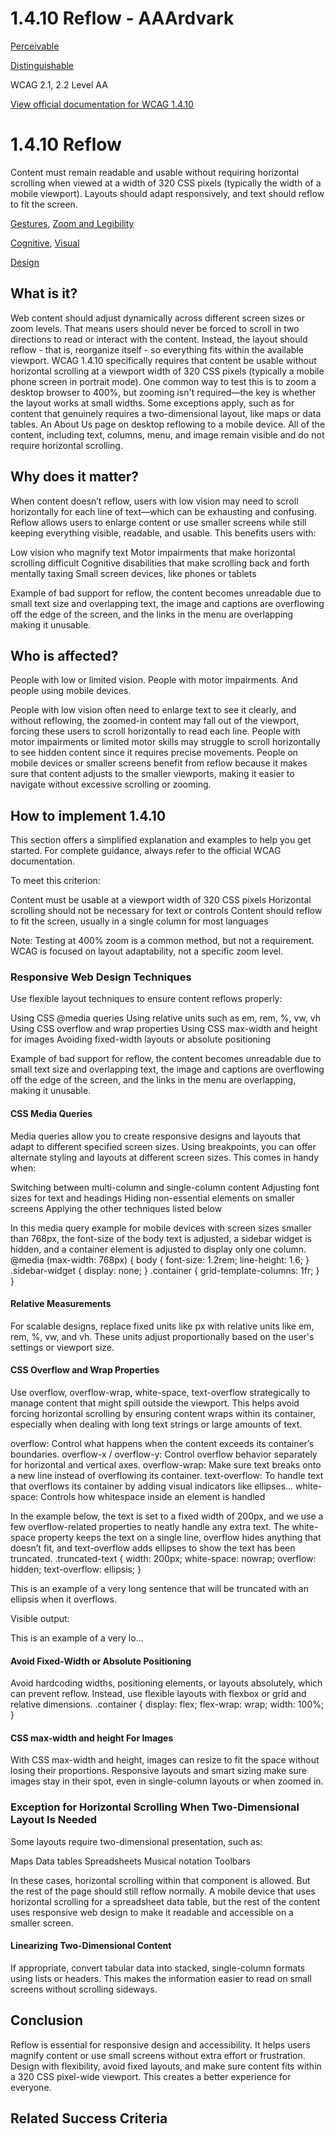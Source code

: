 # 1.4.10 Reflow - AAArdvark

[Perceivable](https://aaardvarkaccessibility.com/wcag-principle/perceivable/)

[Distinguishable](https://aaardvarkaccessibility.com/wcag-guideline/distinguishable/)

WCAG 2.1, 2.2
Level AA

[View official documentation for WCAG 1.4.10](https://www.w3.org/WAI/WCAG22/Understanding/reflow.html)

# 1.4.10 Reflow

Content must remain readable and usable without requiring horizontal scrolling when viewed at a width of 320 CSS pixels (typically the width of a mobile viewport). Layouts should adapt responsively, and text should reflow to fit the screen.

[Gestures](https://aaardvarkaccessibility.com/wcag-theme/gestures/), [Zoom and Legibility](https://aaardvarkaccessibility.com/wcag-theme/zoom-and-legibility/) 

 

[Cognitive](https://aaardvarkaccessibility.com/wcag-disability/cognitive/), [Visual](https://aaardvarkaccessibility.com/wcag-disability/visual/) 

 

[Design](https://aaardvarkaccessibility.com/wcag-responsibility/design/) 

## What is it?

Web content should adjust dynamically across different screen sizes or zoom levels. That means users should never be forced to scroll in two directions to read or interact with the content. Instead, the layout should reflow - that is, reorganize itself - so everything fits within the available viewport.
WCAG 1.4.10 specifically requires that content be usable without horizontal scrolling at a viewport width of 320 CSS pixels (typically a mobile phone screen in portrait mode). One common way to test this is to zoom a desktop browser to 400%, but zooming isn't required—the key is whether the layout works at small widths.
Some exceptions apply, such as for content that genuinely requires a two-dimensional layout, like maps or data tables.
An About Us page on desktop reflowing to a mobile device. All of the content, including text, columns, menu, and image remain visible and do not require horizontal scrolling.

## Why does it matter?

When content doesn’t reflow, users with low vision may need to scroll horizontally for each line of text—which can be exhausting and confusing. Reflow allows users to enlarge content or use smaller screens while still keeping everything visible, readable, and usable.
This benefits users with:

Low vision who magnify text
Motor impairments that make horizontal scrolling difficult
Cognitive disabilities that make scrolling back and forth mentally taxing
Small screen devices, like phones or tablets

Example of bad support for reflow, the content becomes unreadable due to small text size and overlapping text, the image and captions are overflowing off the edge of the screen, and the links in the menu are overlapping making it unusable.

## Who is affected?

People with low or limited vision. People with motor impairments. And people using mobile devices.

People with low vision often need to enlarge text to see it clearly, and without reflowing, the zoomed-in content may fall out of the viewport, forcing these users to scroll horizontally to read each line.
People with motor impairments or limited motor skills may struggle to scroll horizontally to see hidden content since it requires precise movements.
People on mobile devices or smaller screens benefit from reflow because it makes sure that content adjusts to the smaller viewports, making it easier to navigate without excessive scrolling or zooming.

## How to implement 1.4.10

This section offers a simplified explanation and examples to help you get started. For complete guidance, always refer to the official WCAG documentation.

To meet this criterion:

Content must be usable at a viewport width of 320 CSS pixels
Horizontal scrolling should not be necessary for text or controls
Content should reflow to fit the screen, usually in a single column for most languages

Note: Testing at 400% zoom is a common method, but not a requirement. WCAG is focused on layout adaptability, not a specific zoom level.
### Responsive Web Design Techniques

Use flexible layout techniques to ensure content reflows properly:

Using CSS @media queries
Using relative units such as em, rem, %, vw, vh
Using CSS overflow and wrap properties
Using CSS max-width and height for images
Avoiding fixed-width layouts or absolute positioning

Example of bad support for reflow, the content becomes unreadable due to small text size and overlapping text, the image and captions are overflowing off the edge of the screen, and the links in the menu are overlapping, making it unusable.
#### CSS Media Queries

Media queries allow you to create responsive designs and layouts that adapt to different specified screen sizes. Using breakpoints, you can offer alternate styling and layouts at different screen sizes. This comes in handy when:

Switching between multi-column and single-column content
Adjusting font sizes for text and headings
Hiding non-essential elements on smaller screens
Applying the other techniques listed below

In this media query example for mobile devices with screen sizes smaller than 768px, the font-size of the body text is adjusted, a sidebar widget is hidden, and a container element is adjusted to display only one column.
@media (max-width: 768px) {
body { font-size: 1.2rem; line-height: 1.6; }
.sidebar-widget { display: none; }
.container { grid-template-columns: 1fr; }
}

#### Relative Measurements

For scalable designs, replace fixed units like px with relative units like em, rem, %, vw, and vh. These units adjust proportionally based on the user's settings or viewport size.
#### CSS Overflow and Wrap Properties

Use overflow, overflow-wrap, white-space, text-overflow strategically to manage content that might spill outside the viewport. This helps avoid forcing horizontal scrolling by ensuring content wraps within its container, especially when dealing with long text strings or large amounts of text.

overflow: Control what happens when the content exceeds its container’s boundaries.
overflow-x / overflow-y: Control overflow behavior separately for horizontal and vertical axes.
overflow-wrap: Make sure text breaks onto a new line instead of overflowing its container.
text-overflow: To handle text that overflows its container by adding visual indicators like ellipses…
white-space: Controls how whitespace inside an element is handled

In the example below, the text is set to a fixed width of 200px, and we use a few overflow-related properties to neatly handle any extra text. The white-space property keeps the text on a single line, overflow hides anything that doesn’t fit, and text-overflow adds ellipses to show the text has been truncated.
.truncated-text {
width: 200px;
white-space: nowrap;
overflow: hidden;
text-overflow: ellipsis;
}
<div class="truncated-text">
    This is an example of a very long sentence that will be truncated with an ellipsis when it overflows.
</div>

Visible output:

This is an example of a very lo...

#### Avoid Fixed-Width or Absolute Positioning

Avoid hardcoding widths, positioning elements, or layouts absolutely, which can prevent reflow. Instead, use flexible layouts with flexbox or grid and relative dimensions.
.container {
display: flex;
flex-wrap: wrap;
width: 100%;
}

#### CSS max-width and height For Images

With CSS max-width and height, images can resize to fit the space without losing their proportions. Responsive layouts and smart sizing make sure images stay in their spot, even in single-column layouts or when zoomed in.
### Exception for Horizontal Scrolling When Two-Dimensional Layout Is Needed

Some layouts require two-dimensional presentation, such as:

Maps
Data tables
Spreadsheets
Musical notation
Toolbars

In these cases, horizontal scrolling within that component is allowed. But the rest of the page should still reflow normally.
A mobile device that uses horizontal scrolling for a spreadsheet data table, but the rest of the content uses responsive web design to make it readable and accessible on a smaller screen.
#### Linearizing Two-Dimensional Content

If appropriate, convert tabular data into stacked, single-column formats using lists or headers. This makes the information easier to read on small screens without scrolling sideways.

## Conclusion

Reflow is essential for responsive design and accessibility. It helps users magnify content or use small screens without extra effort or frustration. Design with flexibility, avoid fixed layouts, and make sure content fits within a 320 CSS pixel-wide viewport. This creates a better experience for everyone.

## Related Success Criteria

